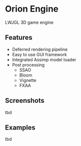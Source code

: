 # Orion Engine
LWJGL 3D game engine

## Features
- Deferred rendering pipeline
- Easy to use GUI framework
- Integrated Assimp model loader
- Post processing
  - SSAO
  - Bloom
  - Vignette
  - FXAA
  
## Screenshots
tbd

## Examples
tbd

